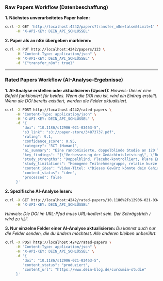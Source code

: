 ### Raw Papers Workflow (Datenbeschaffung)

**1. Nächstes unverarbeitetes Paper holen:**
```bash
curl -X GET 'http://localhost:4242/papers?transfer_n8n=false&limit=1' \
     -H "X-API-KEY: DEIN_API_SCHLÜSSEL"
```

**2. Paper als an n8n übergeben markieren:**
```bash
curl -X PUT http://localhost:4242/papers/123 \
     -H "Content-Type: application/json" \
     -H "X-API-KEY: DEIN_API_SCHLÜSSEL" \
     -d '{"transfer_n8n": true}'
```

---

### Rated Papers Workflow (AI-Analyse-Ergebnisse)

**1. AI-Analyse erstellen oder aktualisieren (Upsert):**
*Hinweis: Dieser eine Befehl funktioniert für beides. Wenn die DOI neu ist, wird ein Eintrag erstellt. Wenn die DOI bereits existiert, werden die Felder aktualisiert.*
```bash
curl -X POST http://localhost:4242/rated-papers \
     -H "Content-Type: application/json" \
     -H "X-API-KEY: DEIN_API_SCHLÜSSEL" \
     -d '{
        "doi": "10.1186/s12906-021-03463-5",
        "s3_link": "s3://paper-store/34873737.pdf",
        "rating": 9.1,
        "confidence_score": 0.95,
        "category": "RCT (Human)",
        "ai_summary": "Eine randomisierte, doppelblinde Studie an 120 Teilnehmern zeigte, dass die Einnahme von 1g Curcumin pro Tag über 12 Wochen die kognitive Funktion bei älteren Erwachsenen signifikant verbesserte.",
        "key_findings": "[\"Verbesserung der Gedächtnisleistung\", \"Reduzierung von Entzündungsmarkern\"]",
        "study_strengths": "Doppelblind, Placebo-kontrolliert, klare Endpunkte.",
        "study_limitations": "Homogene Teilnehmergruppe, relativ kurze Beobachtungsdauer.",
        "content_idea": "Video-Titel: \"Dieses Gewürz könnte dein Gehirn im Alter schützen - Neue Studie!\"",
        "content_status": "idee",
        "processed": false
     }'
```

**2. Spezifische AI-Analyse lesen:**
```bash
curl -X GET http://localhost:4242/rated-papers/10.1186%2Fs12906-021-03463-5 \
     -H "X-API-KEY: DEIN_API_SCHLÜSSEL"
```
*Hinweis: Die DOI im URL-Pfad muss URL-kodiert sein. Der Schrägstrich `/` wird zu `%2F`.*

**3. Nur einzelne Felder einer AI-Analyse aktualisieren:**
*Du kannst auch nur die Felder senden, die du ändern möchtest. Alle anderen bleiben unberührt.*
```bash
curl -X POST http://localhost:4242/rated-papers \
     -H "Content-Type: application/json" \
     -H "X-API-KEY: DEIN_API_SCHLÜSSEL" \
     -d '{
        "doi": "10.1186/s12906-021-03463-5",
        "content_status": "produziert",
        "content_url": "https://www.dein-blog.de/curcumin-studie"
     }'
```